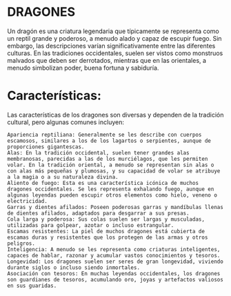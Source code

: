 # DRAGONES

Un dragón es una criatura legendaria que típicamente se representa como un reptil grande y poderoso, a menudo alado y capaz de escupir fuego. Sin embargo, las descripciones varían significativamente entre las diferentes culturas. En las tradiciones occidentales, suelen ser vistos como monstruos malvados que deben ser derrotados, mientras que en las orientales, a menudo simbolizan poder, buena fortuna y sabiduría.

# Características:

Las características de los dragones son diversas y dependen de la tradición cultural, pero algunas comunes incluyen:

    Apariencia reptiliana: Generalmente se les describe con cuerpos escamosos, similares a los de los lagartos o serpientes, aunque de proporciones gigantescas.
    Alas: En la tradición occidental, suelen tener grandes alas membranosas, parecidas a las de los murciélagos, que les permiten volar. En la tradición oriental, a menudo se representan sin alas o con alas más pequeñas y plumosas, y su capacidad de volar se atribuye a la magia o a su naturaleza divina.
    Aliento de fuego: Esta es una característica icónica de muchos dragones occidentales. Se les representa exhalando fuego, aunque en algunas leyendas pueden escupir otros elementos como hielo, veneno o electricidad.
    Garras y dientes afilados: Poseen poderosas garras y mandíbulas llenas de dientes afilados, adaptados para desgarrar a sus presas.
    Cola larga y poderosa: Sus colas suelen ser largas y musculadas, utilizadas para golpear, azotar o incluso estrangular.
    Escamas resistentes: La piel de muchos dragones está cubierta de escamas duras y resistentes que los protegen de las armas y otros peligros.
    Inteligencia: A menudo se les representa como criaturas inteligentes, capaces de hablar, razonar y acumular vastos conocimientos y tesoros.
    Longevidad: Los dragones suelen ser seres de gran longevidad, viviendo durante siglos o incluso siendo inmortales.
    Asociación con tesoros: En muchas leyendas occidentales, los dragones son guardianes de tesoros, acumulando oro, joyas y artefactos valiosos en sus guaridas.
